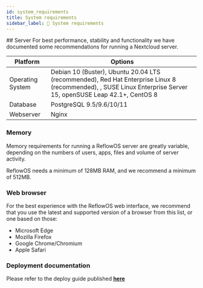 ```yaml
---
id: system_requirements
title: System requirements
sidebar_label: 🔨 System requirements
---
```


## Server
For best performance, stability and functionality we have documented some recommendations for running a Nextcloud server.


| Platform |	Options|
| -- | -- |
| Operating System | Debian 10 (Buster),  Ubuntu 20.04 LTS (recommended), Red Hat Enterprise Linux 8 (recommended), , SUSE Linux Enterprise Server 15, openSUSE Leap 42.1+, CentOS 8 |
| Database	|  PostgreSQL 9.5/9.6/10/11 |
| Webserver	 | Nginx

### Memory
Memory requirements for running a ReflowOS server are greatly variable, depending on the numbers of users, apps, files and volume of server activity.

ReflowOS needs a minimum of 128MB RAM, and we recommend a minimum of 512MB.


### Web browser
For the best experience with the ReflowOS web interface, we recommend that you use the latest and supported version of a browser from this list, or one based on those:

- Microsoft Edge
- Mozilla Firefox
- Google Chrome/Chromium
- Apple Safari


### Deployment documentation
Please refer to the deploy guide published **[here](https://github.com/dyne/zenpub/blob/flavour/zenpub/DEPLOY.md)**



